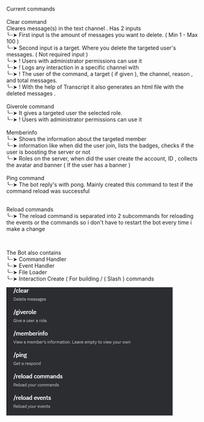 Current commands<br>
<br>
 Clear command <br>
        Cleares message(s) in the text channel . Has 2 inputs<br>
            ╰┈➤ First input is the amount of messages you want to delete. ( Min 1 - Max 100 ) <br>
                  ╰┈➤ Second input is a target. Where you delete the targeted user's messages. ( Not required input )<br>
                       ╰┈➤ ! Users with administrator permissions can use it  <br>
                         ╰┈➤ ! Logs any interaction  in a specific channel with<br>
                           ╰┈➤ ! The user of the command, a target ( if given ), the channel, reason , and total messages.<br>
                             ╰┈➤ ! With the help of Transcript it also generates an html file with the deleted messages .<br>
 <br>
  Giverole command<br>
    ╰┈➤ It gives a targeted user the selected role.<br>
           ╰┈➤ ! Users with administrator permissions can use it <br>
  <br>
  Memberinfo<br>
     ╰┈➤ Shows the information about the targeted member<br>
        ╰┈➤  information like when did the user join, lists the badges, checks if the user is boosting the server or not<br>
          ╰┈➤  Roles on the server, when did the user create the account, ID , collects the avatar and banner ( If the user has a banner )<br>
          <br>
  Ping command<br>
    ╰┈➤ The bot reply's with pong. Mainly created this command to test if the command reload was successful<br>
  <br>
  
  Reload commands<br>
    ╰┈➤ The reload command is separated into 2 subcommands for reloading the events or the commands so i don't have to restart the bot every time i make a change<br>

<br>

  The Bot also contains <br>
    ╰┈➤ Command Handler<br>
    ╰┈➤ Event Handler<br>
    ╰┈➤ File Loader<br>
    ╰┈➤ Interaction Create ( For building / ( Slash ) commands <br>
    
![](https://github.com/onehellcat/Rupert/blob/master/current_bot_commands.png)
